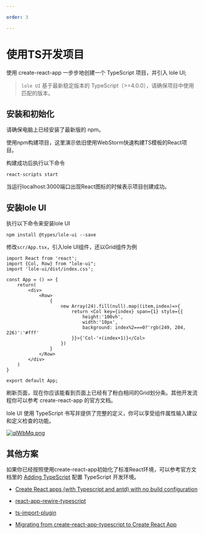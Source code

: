 ```yaml
---

order: 3

---
```


# 使用TS开发项目
使用 create-react-app 一步步地创建一个 TypeScript 项目，并引入 lole UI;
>```lole UI``` 基于最新稳定版本的 TypeScript（>=4.0.0），请确保项目中使用匹配的版本。

## 安装和初始化
请确保电脑上已经安装了最新版的 npm。

使用npm构建项目，这里演示依旧使用WebStorm快速构建TS模板的React项目。

构建成功后执行以下命令
```text
react-scripts start
```

当运行localhost:3000端口出现React图标的时候表示项目创建成功。

## 安装lole UI
执行以下命令来安装lole UI
```text
npm install @types/lole-ui --save
```

修改```scr/App.tsx```，引入lole UI组件，还以Grid组件为例

```
import React from 'react';
import {Col, Row} from "lole-ui";
import 'lole-ui/dist/index.css';

const App = () => {
    return(
        <div>
            <Row>
                {
                    new Array(24).fill(null).map((item,index)=>{
                        return <Col key={index} span={1} style={{
                            height:'100vh',
                            width:'10px',
                            background: index%2===0?'rgb(249, 204, 226)':'#fff'
                        }}>{'Col-'+(index+1)}</Col>
                    })
                }
            </Row>
        </div>
    )
}

export default App;
```
刷新页面，现在你应该能看到页面上已经有了粉白相间的Grid划分条。其他开发流程你可以参考 create-react-app 的官方文档。

lole UI 使用 TypeScript 书写并提供了完整的定义，你可以享受组件属性输入建议和定义检查的功能。

[![qIWbMq.png](https://s1.ax1x.com/2022/04/02/qIWbMq.png)](https://imgtu.com/i/qIWbMq)

## 其他方案
如果你已经按照使用create-react-app初始化了标准React环境，可以参考官方文档里的 <a href='https://create-react-app.dev/docs/adding-typescript/'>Adding TypeScript</a> 配置 TypeScript 开发环境。

- <a href='https://github.com/SZzzzz/react-scripts-ts-antd'>Create React apps (with Typescript and antd) with no build configuration</a>

- <a href='https://github.com/lwd-technology/react-app-rewire-typescript'>react-app-rewire-typescript</a>

- <a href='https://github.com/Brooooooklyn/ts-import-plugin'>ts-import-plugin</a>

- <a href='https://vincenttunru.com/migrate-create-react-app-typescript-to-create-react-app/'>Migrating from create-react-app-typescript to Create React App</a>
